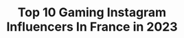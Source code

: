 ---
title: Top 10 Gaming Instagram Influencers In France in 2023
description: >-
  Find top gaming Instagram influencers in France in 2023. Most popular hashtags: #gaming #twitch #gamer #france.
platform: Instagram
hits: 193
text_top: Discover the best Instagram profiles on inBeat.
text_bottom: Our platform holds 193 Instagram influencers like this in France for you to contact.
profiles:
  - username: "shineez_queen"
    fullname: >-
      🌙🇻🇳𝙎𝗵𝗶𝗻𝗲𝗲𝘇 𝗦𝗵𝘆 🖤[🃏]
    bio: >-
      ⓁⒾⒶⓂ︎🍼♥️ •🆂🅰︎🅸🆈🅰︎🅽🄶🄰🄼🄴🅄🅂🄴 •𝗫𝗯𝗼𝘅/𝗣𝘀𝟰🎮 📍#toulouse | #saigon •Égérie : @le_gaming_au_feminin 🌸 •Wife of @joksadcompteofficiel 💍 ⬇️✨ Mes réseaux ✨⬇️
    location: "France"
    followers: 8038
    engagement: 1604
    commentsToLikes: 0.078774
    id: ck6tls2ui6jc30j71po5f1o2r
    verified: false
    hashtags: "#paris, #dbztattoo, #geekette, #setupgaming"
  - username: "ayternel"
    fullname: >-
      Ayternel
    bio: >-
      👨‍👩‍👦‍👦 ¦ Ma famille @poi.family 🎮 ¦ Gaming, High-tech & Photographie ✉️ ¦ Ayternel@gmail.com ••• Pour suivre mes Stream Twitch 👇🏻
    location: "France"
    followers: 14538
    engagement: 1616
    commentsToLikes: 0.026708
    id: ck6tvrp0lnw250j71bybyi74s
    verified: false
    hashtags: "#pokefan, #pokemon, #travel, #amazing"
  - username: "dalohim"
    fullname: >-
      ⛓️Dalo⛓️
    bio: >-
      Just a kiddo, no lewd content or weird comments! 🇩🇪German Girl 🖤Slipknot | SLAYER | Rusty Cage 🕷️Music | Art | Gaming 🕸️German | English | French
    location: "France"
    followers: 36013
    engagement: 259
    commentsToLikes: 0.110521
    id: ckf5r6a7qbl6p0j23q19n9b1j
    verified: false
    hashtags: ""
  - username: "c__islander"
    fullname: >-
      Kalie🌺
    bio: >-
      🔗From Reunion Island 🇷🇪 📍Based in Paris 🇫🇷 28 _______ DM FOR COLLAB_______________ Sport ~ Music ~ Fashion ~ Gaming [COD] psn: c__islander
    location: "France"
    followers: 18390
    engagement: 1003
    commentsToLikes: 0.019145
    id: ckaoujte10kun0i78lwu338sn
    verified: false
    hashtags: "#igersfrance, #lareunion, #curves, #bodyshape"
  - username: "emiietv"
    fullname: >-
      
    bio: >-
      🎥 Content creator YouTube & Twitch • FPS lover 🧡 Streamer for @Fnatic 🎙 Host @laprovence Gaming ✉️ Contact : emiietv.pro@gmail.com
    location: "France"
    followers: 20449
    engagement: 624
    commentsToLikes: 0.011795
    id: ck139nt9hm8kc0i19kjq8d6bl
    verified: false
    hashtags: "#gamer, #streamer, #twitch, #twitchfr"
  - username: "charlyportocarrero"
    fullname: >-
      Carlos Portocarrero
    bio: >-
      🎮🏳️‍🌈🇲🇽 #Gaymer 🔸YouTube Next Up Gaming 1st gen. 🔸Partner de LoL ✉️Contacto: charlygaymers.contacto@gmail.com Suscríbete a mi canal de YouTube aquí👇🏻
    location: "France"
    followers: 114912
    engagement: 336
    commentsToLikes: 0.006968
    id: ck14jmo5zl4f00i19gfsak0zs
    verified: false
    hashtags: "#reels, #explorar, #fyp, #gaymers"
  - username: "mythixtrinity"
    fullname: >-
      Trinity
    bio: >-
      🎮Professional streamer | twitch.tv/trinity 🌍Traveler 📺Former host and Author for #Arte and #Playstation 🇫🇷 ✉ trinity-gaming@outlook.fr
    location: "France"
    followers: 21418
    engagement: 695
    commentsToLikes: 0.015909
    id: ck14gemvj4u070i19hxhp4f2n
    verified: false
    hashtags: "#trinitrip, #foodphotography, #live, #travelphotography"
  - username: "_nahomay"
    fullname: >-
      Naho May
    bio: >-
      🦊 Mother of Fox | Gaming & Lifestyle ✨Modern Witch & Spiritual Girlboss 🌈 🎮 Twitch | 🎥 YouTube | 🎙Podcast 📌 Lille, France ✉️ nahocollab@outlook.fr
    location: "France"
    followers: 8581
    engagement: 655
    commentsToLikes: 0.015394
    id: ckap7gghpjyv20i7883i14ys6
    verified: false
    hashtags: "#gaming, #sorciere, #rousse, #streameuse"
  - username: "qqchana"
    fullname: >-
      Chana Chiang 紗那醬
    bio: >-
      ᴹᴼᴰᴱᴸ+ᴾᴴᴼᵀᴼᴳᴿᴬᴾᴴᴱᴿ+ᵀᴿᴬᵛᴱᴸᴳᴱᴱᴷ ᶠᴿᴼᴹ ᵀᴬᴵᵂᴬᴺ ᵀᴼ ᴼᵁᵀᴱᴿ ˢᴾᴬᶜᴱ👾 ©紗那醬本人 #photographer 攝影號➜ @chanachiang 💬𝙲𝙷🇹🇼/𝙴𝙽🇺🇸/𝙴𝚂 模特x攝影師x電玩宅x旅遊控x👙 #travel #gaming #food
    location: "France"
    followers: 27523
    engagement: 277
    commentsToLikes: 0.029547
    id: ck0ty4j7mllio0i19hf3shu4m
    verified: false
    hashtags: "#hot, #halloween2020, #selfies, #cosplaygirl"
  - username: "maniraj_officiel"
    fullname: >-
      Maniraj
    bio: >-
      Tiktok "maniraj_officiel" 1M Tiktok gaming "maniraj_gaming" 810K 📩 Mail pro manirajalarage@gmail.com 👻 Snap manirajalarage
    location: "France"
    followers: 29694
    engagement: 641
    commentsToLikes: 0.045829
    id: ck9hczjjwnkl50j781b8gd13a
    verified: false
    hashtags: "#valorant, #apexlegends, #apex, #xbox"
---
